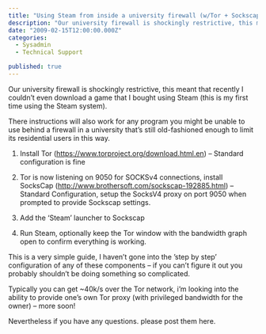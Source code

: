 ```yaml
---
title: "Using Steam from inside a university firewall (w/Tor + Sockscap)"
description: "Our university firewall is shockingly restrictive, this meant that recently I couldn’t even download a game that I bought using Steam (this is my first time using the Steam system)..."
date: "2009-02-15T12:00:00.000Z"
categories: 
  - Sysadmin
  - Technical Support

published: true
---
```


Our university firewall is shockingly restrictive, this meant that recently I couldn’t even download a game that I bought using Steam (this is my first time using the Steam system).

There instructions will also work for any program you might be unable to use behind a firewall in a university that’s still old-fashioned enough to limit its residential users in this way.

1. Install Tor (https://www.torproject.org/download.html.en) – Standard configuration is fine

2. Tor is now listening on 9050 for SOCKSv4 connections, install SocksCap (http://www.brothersoft.com/sockscap-192885.html) – Standard Configuration, setup the SocksV4 proxy on port 9050 when prompted to provide Sockscap settings.

3. Add the ‘Steam’ launcher to Sockscap

4. Run Steam, optionally keep the Tor window with the bandwidth graph open to confirm everything is working.

This is a very simple guide, I haven’t gone into the ’step by step’ configuration of any of these components – if you can’t figure it out you probably shouldn’t be doing something so complicated.

Typically you can get ~40k/s over the Tor network, i’m looking into the ability to provide one’s own Tor proxy (with privileged bandwidth for the owner) – more soon!

Nevertheless if you have any questions. please post them here.
